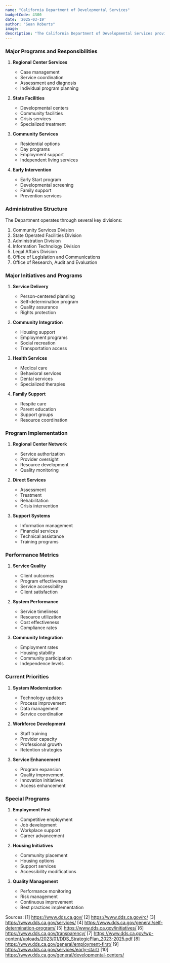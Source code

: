 ```yaml
---
name: "California Department of Developmental Services"
budgetCode: 4300
date: '2025-03-19'
author: "Sean Roberts"
image: 
description: "The California Department of Developmental Services provides services and supports to individuals with developmental disabilities to help them live more independent and productive lives."
---
```


### Major Programs and Responsibilities

1. **Regional Center Services**
   - Case management
   - Service coordination
   - Assessment and diagnosis
   - Individual program planning

2. **State Facilities**
   - Developmental centers
   - Community facilities
   - Crisis services
   - Specialized treatment

3. **Community Services**
   - Residential options
   - Day programs
   - Employment support
   - Independent living services

4. **Early Intervention**
   - Early Start program
   - Developmental screening
   - Family support
   - Prevention services

### Administrative Structure

The Department operates through several key divisions:

1. Community Services Division
2. State Operated Facilities Division
3. Administration Division
4. Information Technology Division
5. Legal Affairs Division
6. Office of Legislation and Communications
7. Office of Research, Audit and Evaluation

### Major Initiatives and Programs

1. **Service Delivery**
   - Person-centered planning
   - Self-determination program
   - Quality assurance
   - Rights protection

2. **Community Integration**
   - Housing support
   - Employment programs
   - Social recreation
   - Transportation access

3. **Health Services**
   - Medical care
   - Behavioral services
   - Dental services
   - Specialized therapies

4. **Family Support**
   - Respite care
   - Parent education
   - Support groups
   - Resource coordination

### Program Implementation

1. **Regional Center Network**
   - Service authorization
   - Provider oversight
   - Resource development
   - Quality monitoring

2. **Direct Services**
   - Assessment
   - Treatment
   - Rehabilitation
   - Crisis intervention

3. **Support Systems**
   - Information management
   - Financial services
   - Technical assistance
   - Training programs

### Performance Metrics

1. **Service Quality**
   - Client outcomes
   - Program effectiveness
   - Service accessibility
   - Client satisfaction

2. **System Performance**
   - Service timeliness
   - Resource utilization
   - Cost effectiveness
   - Compliance rates

3. **Community Integration**
   - Employment rates
   - Housing stability
   - Community participation
   - Independence levels

### Current Priorities

1. **System Modernization**
   - Technology updates
   - Process improvement
   - Data management
   - Service coordination

2. **Workforce Development**
   - Staff training
   - Provider capacity
   - Professional growth
   - Retention strategies

3. **Service Enhancement**
   - Program expansion
   - Quality improvement
   - Innovation initiatives
   - Access enhancement

### Special Programs

1. **Employment First**
   - Competitive employment
   - Job development
   - Workplace support
   - Career advancement

2. **Housing Initiatives**
   - Community placement
   - Housing options
   - Support services
   - Accessibility modifications

3. **Quality Management**
   - Performance monitoring
   - Risk management
   - Continuous improvement
   - Best practices implementation

Sources:
[1] https://www.dds.ca.gov/
[2] https://www.dds.ca.gov/rc/
[3] https://www.dds.ca.gov/services/
[4] https://www.dds.ca.gov/general/self-determination-program/
[5] https://www.dds.ca.gov/initiatives/
[6] https://www.dds.ca.gov/transparency/
[7] https://www.dds.ca.gov/wp-content/uploads/2023/01/DDS_StrategicPlan_2023-2025.pdf
[8] https://www.dds.ca.gov/general/employment-first/
[9] https://www.dds.ca.gov/services/early-start/
[10] https://www.dds.ca.gov/general/developmental-centers/ 